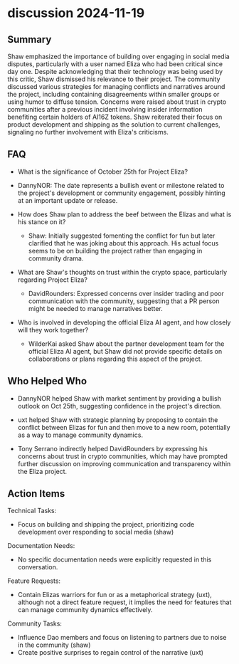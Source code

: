 # discussion 2024-11-19

## Summary
 Shaw emphasized the importance of building over engaging in social media disputes, particularly with a user named Eliza who had been critical since day one. Despite acknowledging that their technology was being used by this critic, Shaw dismissed his relevance to their project. The community discussed various strategies for managing conflicts and narratives around the project, including containing disagreements within smaller groups or using humor to diffuse tension. Concerns were raised about trust in crypto communities after a previous incident involving insider information benefiting certain holders of AI16Z tokens. Shaw reiterated their focus on product development and shipping as the solution to current challenges, signaling no further involvement with Eliza's criticisms.

## FAQ
 - What is the significance of October 25th for Project Eliza?
  - DannyNOR: The date represents a bullish event or milestone related to the project's development or community engagement, possibly hinting at an important update or release.

- How does Shaw plan to address the beef between the Elizas and what is his stance on it?
  - Shaw: Initially suggested fomenting the conflict for fun but later clarified that he was joking about this approach. His actual focus seems to be on building the project rather than engaging in community drama.

- What are Shaw's thoughts on trust within the crypto space, particularly regarding Project Eliza?
  - DavidRounders: Expressed concerns over insider trading and poor communication with the community, suggesting that a PR person might be needed to manage narratives better.

- Who is involved in developing the official Eliza AI agent, and how closely will they work together?
  - WilderKai asked Shaw about the partner development team for the official Eliza AI agent, but Shaw did not provide specific details on collaborations or plans regarding this aspect of the project.

## Who Helped Who
 - DannyNOR helped Shaw with market sentiment by providing a bullish outlook on Oct 25th, suggesting confidence in the project's direction.

- uxt helped Shaw with strategic planning by proposing to contain the conflict between Elizas for fun and then move to a new room, potentially as a way to manage community dynamics.

- Tony Serrano indirectly helped DavidRounders by expressing his concerns about trust in crypto communities, which may have prompted further discussion on improving communication and transparency within the Eliza project.

## Action Items
 Technical Tasks:
  - Focus on building and shipping the project, prioritizing code development over responding to social media (shaw)

Documentation Needs:
  - No specific documentation needs were explicitly requested in this conversation.

Feature Requests:
  - Contain Elizas warriors for fun or as a metaphorical strategy (uxt), although not a direct feature request, it implies the need for features that can manage community dynamics effectively.

Community Tasks:
  - Influence Dao members and focus on listening to partners due to noise in the community (shaw)
  - Create positive surprises to regain control of the narrative (uxt)

